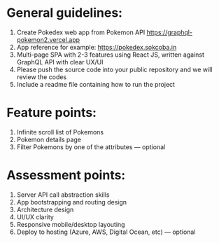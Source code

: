 # General guidelines:

1. Create Pokedex web app from Pokemon API https://graphql-pokemon2.vercel.app
2. App reference for example: https://pokedex.sokcoba.in
3. Multi-page SPA with 2-3 features using React JS, written against GraphQL API with clear UX/UI
4. Please push the source code into your public repository and we will review the codes
5. Include a readme file containing how to run the project

# Feature points:

1. Infinite scroll list of Pokemons
2. Pokemon details page
3. Filter Pokemons by one of the attributes  — optional

# Assessment points:

1. Server API call abstraction skills
2. App bootstrapping and routing design
3. Architecture design
4. UI/UX clarity
5. Responsive mobile/desktop layouting
6. Deploy to hosting (Azure, AWS, Digital Ocean, etc) — optional